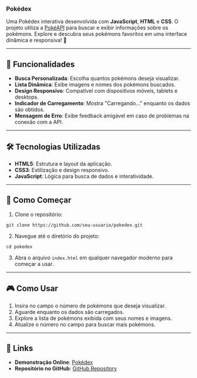 ### Pokédex

Uma Pokédex interativa desenvolvida com **JavaScript**, **HTML** e **CSS**. O projeto utiliza a [PokéAPI](https://pokeapi.co/) para buscar e exibir informações sobre os pokémons. Explore e descubra seus pokémons favoritos em uma interface dinâmica e responsiva! 🚀

---

## 📝 Funcionalidades

- **Busca Personalizada**: Escolha quantos pokémons deseja visualizar.
- **Lista Dinâmica**: Exibe imagens e nomes dos pokémons buscados.
- **Design Responsivo**: Compatível com dispositivos móveis, tablets e desktops.
- **Indicador de Carregamento**: Mostra "Carregando..." enquanto os dados são obtidos.
- **Mensagem de Erro**: Exibe feedback amigável em caso de problemas na conexão com a API.

---

## 🛠️ Tecnologias Utilizadas

- **HTML5**: Estrutura e layout da aplicação.
- **CSS3**: Estilização e design responsivo.
- **JavaScript**: Lógica para busca de dados e interatividade.

---

## 🚀 Como Começar

1. Clone o repositório:
```
git clone https://github.com/seu-usuario/pokedex.git
```
2. Navegue até o diretório do projeto:
```
cd pokedex
```
3. Abra o arquivo `index.html` em qualquer navegador moderno para começar a usar.

---

## 🎮 Como Usar

1. Insira no campo o número de pokémons que deseja visualizar.
2. Aguarde enquanto os dados são carregados.
3. Explore a lista de pokémons exibida com seus nomes e imagens.
4. Atualize o número no campo para buscar mais pokémons.

---

## 🔗 Links

- **Demonstração Online**: [Pokédex](https://Jocowski.github.io/pokedex-br/)
- **Repositório no GitHub**: [GitHub Repository](https://github.com/Jocowski/pokedex-br/)
